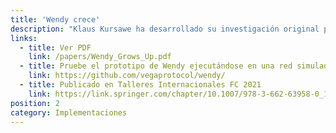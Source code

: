 ```yaml
---
title: 'Wendy crece'
description: "Klaus Kursawe ha desarrollado su investigación original para Wendy, el pequeño y bueno widget de equidad, para incluir un marco de implementación en todas las cadenas de bloques y un simulador para calcular las implicaciones de latencia y rendimiento".
links:
  - title: Ver PDF
    link: /papers/Wendy_Grows_Up.pdf
  - title: Pruebe el prototipo de Wendy ejecutándose en una red simulada.
    link: https://github.com/vegaprotocol/wendy/
  - title: Publicado en Talleres Internacionales FC 2021
    link: https://link.springer.com/chapter/10.1007/978-3-662-63958-0_17
position: 2
category: Implementaciones
---
```

